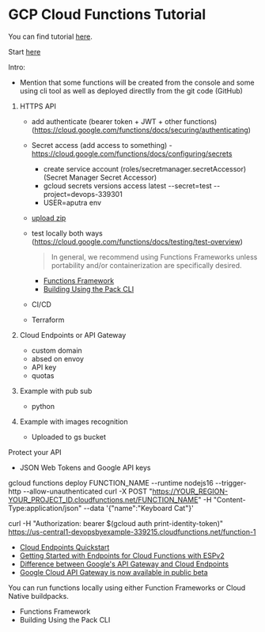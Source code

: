 # GCP Cloud Functions Tutorial

You can find tutorial [here]().

Start [here](https://cloud.google.com/functions/docs/quickstarts)

Intro:
- Mention that some functions will be created from the console and some using cli tool as well as deployed directlly from the git code (GitHub)

1. HTTPS API
   - add authenticate (bearer token + JWT + other functions) (https://cloud.google.com/functions/docs/securing/authenticating)
   - Secret access (add access to something) - https://cloud.google.com/functions/docs/configuring/secrets
     - create service account (roles/secretmanager.secretAccessor) (Secret Manager Secret Accessor)
     - gcloud secrets versions access latest --secret=test --project=devops-339301
     - USER=aputra env

   - [upload zip](https://cloud.google.com/functions/docs/deploying/filesystem)
   - test locally both ways (https://cloud.google.com/functions/docs/testing/test-overview)
      > In general, we recommend using Functions Frameworks unless portability and/or containerization are specifically desired.
      - [Functions Framework](https://github.com/GoogleCloudPlatform/functions-framework)
      - [Building Using the Pack CLI](https://cloud.google.com/functions/docs/building/pack)
   - CI/CD
   - Terraform

2. Cloud Endpoints or API Gateway
   - custom domain
   - absed on envoy
   - API key
   - quotas

3. Example with pub sub
   - python

4. Example with images recognition
   - Uploaded to gs bucket





Protect your API
- JSON Web Tokens and Google API keys





gcloud functions deploy FUNCTION_NAME --runtime nodejs16 --trigger-http --allow-unauthenticated
curl -X POST "https://YOUR_REGION-YOUR_PROJECT_ID.cloudfunctions.net/FUNCTION_NAME" -H "Content-Type:application/json" --data '{"name":"Keyboard Cat"}'

curl  -H "Authorization: bearer $(gcloud auth print-identity-token)" \
  https://us-central1-devopsbyexample-339215.cloudfunctions.net/function-1


- [Cloud Endpoints Quickstart](https://cloud.google.com/endpoints/docs/quickstart-endpoints)
- [Getting Started with Endpoints for Cloud Functions with ESPv2](https://cloud.google.com/endpoints/docs/openapi/get-started-cloud-functions)
- [Difference between Google's API Gateway and Cloud Endpoints](https://stackoverflow.com/questions/63795473/difference-between-googles-api-gateway-and-cloud-endpoints)
- [Google Cloud API Gateway is now available in public beta](https://cloud.google.com/blog/products/serverless/google-cloud-api-gateway-is-now-available-in-public-beta)

You can run functions locally using either Function Frameworks or Cloud Native buildpacks.
- Functions Framework
- Building Using the Pack CLI